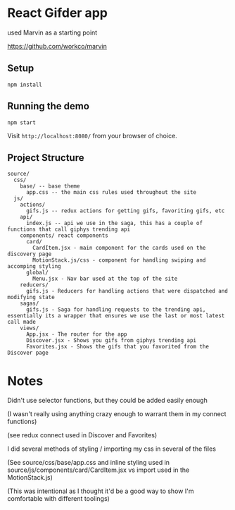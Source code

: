 # React Gifder app

used Marvin as a starting point

https://github.com/workco/marvin

## Setup

```
npm install
```

## Running the demo

```
npm start
```
Visit `http://localhost:8080/` from your browser of choice.

## Project Structure

```
source/
  css/
    base/ -- base theme
      app.css -- the main css rules used throughout the site
  js/
    actions/
      gifs.js -- redux actions for getting gifs, favoriting gifs, etc
    api/
      index.js -- api we use in the saga, this has a couple of functions that call giphys trending api
    components/ react components
      card/
        CardItem.jsx - main component for the cards used on the discovery page
        MotionStack.js/css - component for handling swiping and accomping styling
      global/
        Menu.jsx - Nav bar used at the top of the site
    reducers/
      gifs.js - Reducers for handling actions that were dispatched and modifying state
    sagas/
      gifs.js - Saga for handling requests to the trending api, essentially its a wrapper that ensures we use the last or most latest call made
    views/
      App.jsx - The router for the app
      Discover.jsx - Shows you gifs from giphys trending api
      Favorites.jsx - Shows the gifs that you favorited from the Discover page
```

# Notes
Didn't use selector functions, but they could be added easily enough 

(I wasn't really using anything crazy enough to warrant them in my connect functions) 

(see redux connect used in Discover and Favorites)


I did several methods of styling / importing my css in several of the files

(See source/css/base/app.css and inline styling used in source/js/components/card/CardItem.jsx vs import used in the MotionStack.js)

(This was intentional as I thought it'd be a good way to show I'm comfortable with different toolings)

